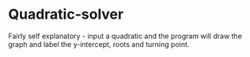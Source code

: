 # Quadratic-solver

Fairly self explanatory - input a quadratic and the program will draw the graph and label the y-intercept, roots and turning point.
